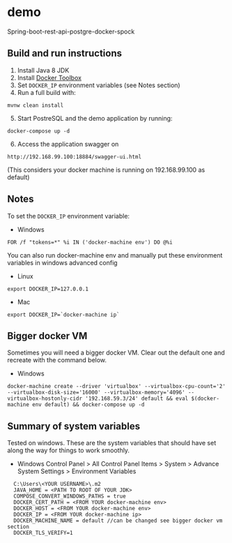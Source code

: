 # demo
Spring-boot-rest-api-postgre-docker-spock

## Build and run instructions
1. Install Java 8 JDK
2. Install [Docker Toolbox](https://www.docker.com/products/docker-toolbox)
3. Set `DOCKER_IP` environment variables (see Notes section)
4. Run a full build with:
 ```
 mvnw clean install
 ```
5. Start PostreSQL and the demo application by running:
 ```
 docker-compose up -d
 ```
6. Access the application swagger on
 ```
http://192.168.99.100:18884/swagger-ui.html
 ```
(This considers your docker machine is running on 192.168.99.100 as default)


## Notes

To set the `DOCKER_IP` environment variable:

* Windows
```
FOR /f "tokens=*" %i IN ('docker-machine env') DO @%i

```
You can also run docker-machine env and manually put these environment variables in windows advanced config
* Linux
```
export DOCKER_IP=127.0.0.1

```
* Mac
```
export DOCKER_IP=`docker-machine ip`
```

## Bigger docker VM
Sometimes you will need a bigger docker VM. Clear out the default one and recreate with the command below.

* Windows
```
docker-machine create --driver 'virtualbox' --virtualbox-cpu-count='2' --virtualbox-disk-size='16000' --virtualbox-memory='4096' --virtualbox-hostonly-cidr '192.168.59.3/24' default && eval $(docker-machine env default) && docker-compose up -d
```

## Summary of system variables
Tested on windows. These are the system variables that should have set along the way for things to work smoothly.

* Windows
Control Panel > All Control Panel Items > System > Advance System Settings > Environment Variables
```
  C:\Users\<YOUR USERNAME>\.m2
  JAVA_HOME = <PATH TO ROOT OF YOUR JDK>
  COMPOSE_CONVERT_WINDOWS_PATHS = true
  DOCKER_CERT_PATH = <FROM YOUR docker-machine env>
  DOCKER_HOST = <FROM YOUR docker-machine env>
  DOCKER_IP = <FROM YOUR docker-machine ip>
  DOCKER_MACHINE_NAME = default //can be changed see bigger docker vm section
  DOCKER_TLS_VERIFY=1
```